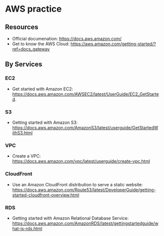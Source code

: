 # AWS practice

## Resources

- Official documenation: https://docs.aws.amazon.com/
- Get to know the AWS Cloud: https://aws.amazon.com/getting-started/?ref=docs_gateway

## By Services

### EC2

- Get started with Amazon EC2: https://docs.aws.amazon.com/AWSEC2/latest/UserGuide/EC2_GetStarted.

### S3

- Getting started with Amazon S3: https://docs.aws.amazon.com/AmazonS3/latest/userguide/GetStartedWithS3.html

### VPC

- Create a VPC: https://docs.aws.amazon.com/vpc/latest/userguide/create-vpc.html

### CloudFront

- Use an Amazon CloudFront distribution to serve a static website: https://docs.aws.amazon.com/Route53/latest/DeveloperGuide/getting-started-cloudfront-overview.html

### RDS

- Getting started with Amazon Relational Database Service: https://docs.aws.amazon.com/AmazonRDS/latest/gettingstartedguide/what-is-rds.html
